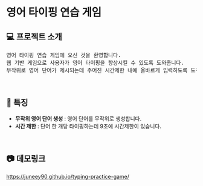 # 영어 타이핑 연습 게임

## 💻 프로젝트 소개
<pre>영어 타이핑 연습 게임에 오신 것을 환영합니다.
웹 기반 게임으로 사용자가 영어 타이핑을 향상시킬 수 있도록 도와줍니다.
무작위로 영어 단어가 제시되는데 주어진 시간제한 내에 올바르게 입력하도록 도전합시다.</pre>
<br>

## 📌 특징
<ul>
  <li><strong>무작위 영어 단어 생성</strong> : 영어 단어를 무작위로 생성합니다.</li>
  <li><strong>시간 제한</strong> : 단어 한 개당 타이핑하는데 9초에 시간제한이 있습니다.</li>
</ul>
<br>

## 📷 데모링크
https://juneey90.github.io/typing-practice-game/
